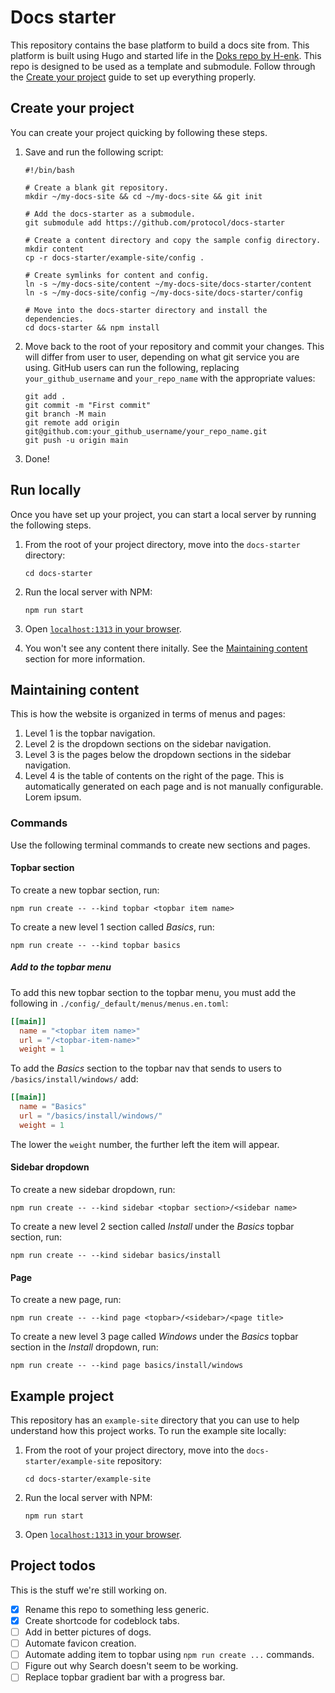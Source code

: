 # Docs starter

This repository contains the base platform to build a docs site from. This platform is built using Hugo and started life in the [Doks repo by H-enk](https://github.com/h-enk/doks). This repo is designed to be used as a template and submodule. Follow through the [Create your project](#create-your-project) guide to set up everything properly.

## Create your project

You can create your project quicking by following these steps.

1. Save and run the following script:

    ```shell
    #!/bin/bash

    # Create a blank git repository.
    mkdir ~/my-docs-site && cd ~/my-docs-site && git init

    # Add the docs-starter as a submodule.
    git submodule add https://github.com/protocol/docs-starter

    # Create a content directory and copy the sample config directory.
    mkdir content
    cp -r docs-starter/example-site/config .

    # Create symlinks for content and config.
    ln -s ~/my-docs-site/content ~/my-docs-site/docs-starter/content
    ln -s ~/my-docs-site/config ~/my-docs-site/docs-starter/config

    # Move into the docs-starter directory and install the dependencies.
    cd docs-starter && npm install
    ```

1. Move back to the root of your repository and commit your changes. This will differ from user to user, depending on what git service you are using. GitHub users can run the following, replacing `your_github_username` and `your_repo_name` with the appropriate values:

    ```shell
    git add .
    git commit -m "First commit"
    git branch -M main
    git remote add origin git@github.com:your_github_username/your_repo_name.git
    git push -u origin main
    ```

1. Done!

## Run locally

Once you have set up your project, you can start a local server by running the following steps.

1. From the root of your project directory, move into the `docs-starter` directory:

    ```shell
    cd docs-starter
    ```

1. Run the local server with NPM:

    ```shell
    npm run start
    ```

1. Open [`localhost:1313` in your browser](http://localhost:1313).
1. You won't see any content there initally. See the [Maintaining content](#maintaining-content) section for more information.

## Maintaining content

This is how the website is organized in terms of menus and pages:

1. Level 1 is the topbar navigation.
1. Level 2 is the dropdown sections on the sidebar navigation.
1. Level 3 is the pages below the dropdown sections in the sidebar navigation.
1. Level 4 is the table of contents on the right of the page. This is automatically generated on each page and is not manually configurable.
Lorem ipsum.

### Commands

Use the following terminal commands to create new sections and pages.

#### Topbar section

To create a new topbar section, run:

```shell
npm run create -- --kind topbar <topbar item name>
```

To create a new level 1 section called _Basics_, run:

```shell
npm run create -- --kind topbar basics
```

##### Add to the topbar menu

To add this new topbar section to the topbar menu, you must add the following in `./config/_default/menus/menus.en.toml`:

```toml
[[main]]
  name = "<topbar item name>"
  url = "/<topbar-item-name>"
  weight = 1
```

To add the _Basics_ section to the topbar nav that sends to users to `/basics/install/windows/` add:

```toml
[[main]]
  name = "Basics"
  url = "/basics/install/windows/"
  weight = 1
```

The lower the `weight` number, the further left the item will appear.

#### Sidebar dropdown

To create a new sidebar dropdown, run:

```shell
npm run create -- --kind sidebar <topbar section>/<sidebar name>
```

To create a new level 2 section called _Install_ under the _Basics_ topbar section, run:

```shell
npm run create -- --kind sidebar basics/install
```

#### Page

To create a new page, run:

```shell
npm run create -- --kind page <topbar>/<sidebar>/<page title>
```

To create a new level 3 page called _Windows_ under the _Basics_ topbar section in the _Install_ dropdown, run:

```shell
npm run create -- --kind page basics/install/windows
```

## Example project

This repository has an `example-site` directory that you can use to help understand how this project works. To run the example site locally:

1. From the root of your project directory, move into the `docs-starter/example-site` repository:

    ```shell
    cd docs-starter/example-site
    ```

1. Run the local server with NPM:

    ```shell
    npm run start
    ```

1. Open [`localhost:1313` in your browser](http://localhost:1313).

## Project todos

This is the stuff we're still working on.

- [x] Rename this repo to something less generic.
- [x] Create shortcode for codeblock tabs.
- [ ] Add in better pictures of dogs.
- [ ] Automate favicon creation.
- [ ] Automate adding item to topbar using `npm run create ...` commands.
- [ ] Figure out why Search doesn't seem to be working.
- [ ] Replace topbar gradient bar with a progress bar.
